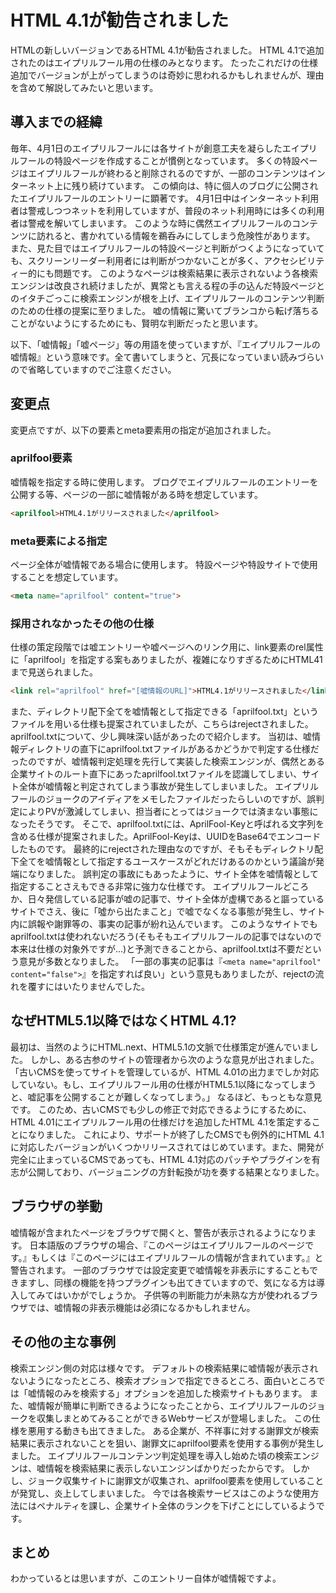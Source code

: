 # HTML 4.1が勧告されました

HTMLの新しいバージョンであるHTML 4.1が勧告されました。
HTML 4.1で追加されたのはエイプリルフール用の仕様のみとなります。
たったこれだけの仕様追加でバージョンが上がってしまうのは奇妙に思われるかもしれませんが、理由を含めて解説してみたいと思います。


## 導入までの経緯

毎年、4月1日のエイプリルフールには各サイトが創意工夫を凝らしたエイプリルフールの特設ページを作成することが慣例となっています。
多くの特設ページはエイプリルフールが終わると削除されるのですが、一部のコンテンツはインターネット上に残り続けています。
この傾向は、特に個人のブログに公開されたエイプリルフールのエントリーに顕著です。
4月1日中はインターネット利用者は警戒しつつネットを利用していますが、普段のネット利用時には多くの利用者は警戒を解いてしまいます。
このような時に偶然エイプリルフールのコンテンツに訪れると、書かれている情報を鵜呑みにしてしまう危険性があります。
また、見た目ではエイプリルフールの特設ページと判断がつくようになっていても、スクリーンリーダー利用者には判断がつかないことが多く、アクセシビリティー的にも問題です。
このようなページは検索結果に表示されないよう各検索エンジンは改良され続けましたが、異常とも言える程の手の込んだ特設ページとのイタチごっこに検索エンジンが根を上げ、エイプリルフールのコンテンツ判断のための仕様の提案に至りました。
嘘の情報に驚いてブランコから転げ落ちることがないようにするためにも、賢明な判断だったと思います。

以下、「嘘情報」「嘘ページ」等の用語を使っていますが、『エイプリルフールの嘘情報』という意味です。全て書いてしまうと、冗長になっていまい読みづらいので省略していますのでご注意ください。


## 変更点

変更点ですが、以下の要素とmeta要素用の指定が追加されました。

### aprilfool要素

嘘情報を指定する時に使用します。
ブログでエイプリルフールのエントリーを公開する等、ページの一部に嘘情報がある時を想定しています。

```html
<aprilfool>HTML4.1がリリースされました</aprilfool>
```

### meta要素による指定

ページ全体が嘘情報である場合に使用します。
特設ページや特設サイトで使用することを想定しています。

```html
<meta name="aprilfool" content="true">
```

### 採用されなかったその他の仕様

仕様の策定段階では嘘エントリーや嘘ページへのリンク用に、link要素のrel属性に「aprilfool」を指定する案もありましたが、複雑になりすぎるためにHTML41まで見送られました。

```html
<link rel="aprilfool" href="[嘘情報のURL]">HTML4.1がリリースされました</link>
```

また、ディレクトリ配下全てを嘘情報として指定できる「aprilfool.txt」というファイルを用いる仕様も提案されていましたが、こちらはrejectされました。
aprilfool.txtについて、少し興味深い話があったので紹介します。
当初は、嘘情報ディレクトリの直下にaprilfool.txtファイルがあるかどうかで判定する仕様だったのですが、嘘情報判定処理を先行して実装した検索エンジンが、偶然とある企業サイトのルート直下にあったaprilfool.txtファイルを認識してしまい、サイト全体が嘘情報と判定されてしまう事故が発生してしまいました。
エイプリルフールのジョークのアイディアをメモしたファイルだったらしいのですが、誤判定によりPVが激減してしまい、担当者にとってはジョークでは済まない事態になったそうです。
そこで、aprilfool.txtには、AprilFool-Keyと呼ばれる文字列を含める仕様が提案されました。AprilFool-Keyは、UUIDをBase64でエンコードしたものです。
最終的にrejectされた理由なのですが、そもそもディレクトリ配下全てを嘘情報として指定するユースケースがどれだけあるのかという議論が発端になりました。
誤判定の事故にもあったように、サイト全体を嘘情報として指定することさえもできる非常に強力な仕様です。
エイプリルフールどころか、日々発信している記事が嘘の記事で、サイト全体が虚構であると謳っているサイトでさえ、後に「噓から出たまこと」で嘘でなくなる事態が発生し、サイト内に誤報や謝罪等の、事実の記事が紛れ込んでいます。
このようなサイトでもaprilfool.txtは使われないだろう(そもそもエイプリルフールの記事ではないので本来は仕様の対象外ですが...)と予測できることから、aprilfool.txtは不要だという意見が多数となりました。
「一部の事実の記事は『`<meta name="aprilfool" content="false">`』を指定すれば良い」という意見もありましたが、rejectの流れを覆すにはいたりませんでした。


## なぜHTML5.1以降ではなくHTML 4.1?

最初は、当然のようにHTML.next、HTML5.1の文脈で仕様策定が進んでいました。
しかし、ある古参のサイトの管理者から次のような意見が出されました。
「古いCMSを使ってサイトを管理しているが、HTML 4.01の出力までしか対応していない。もし、エイプリルフール用の仕様がHTML5.1以降になってしまうと、嘘記事を公開することが難しくなってしまう。」
なるほど、もっともな意見です。
このため、古いCMSでも少しの修正で対応できるようにするために、HTML 4.01にエイプリルフール用の仕様だけを追加したHTML 4.1を策定することになりました。
これにより、サポートが終了したCMSでも例外的にHTML 4.1に対応したバージョンがいくつかリリースされてはじめています。また、開発が完全に止まっているCMSであっても、HTML 4.1対応のパッチやプラグインを有志が公開しており、バージョニングの方針転換が功を奏する結果となりました。


## ブラウザの挙動

嘘情報が含まれたページをブラウザで開くと、警告が表示されるようになります。
日本語版のブラウザの場合、『このページはエイプリルフールのページです。』もしくは『このページにはエイプリルフールの情報が含まれています。』と警告されます。
一部のブラウザでは設定変更で嘘情報を非表示にすることもできますし、同様の機能を持つプラグインも出てきていますので、気になる方は導入してみてはいかがでしょうか。
子供等の判断能力が未熟な方が使われるブラウザでは、嘘情報の非表示機能は必須になるかもしれません。


## その他の主な事例

検索エンジン側の対応は様々です。
デフォルトの検索結果に嘘情報が表示されないようになったところ、検索オプションで指定できるところ、面白いところでは「嘘情報のみを検索する」オプションを追加した検索サイトもあります。
また、嘘情報が簡単に判断できるようになったことから、エイプリルフールのジョークを収集しまとめてみることができるWebサービスが登場しました。
この仕様を悪用する動きも出てきました。
ある企業が、不祥事に対する謝罪文が検索結果に表示されないことを狙い、謝罪文にaprilfool要素を使用する事例が発生しました。
エイプリルフールコンテンツ判定処理を導入し始めた頃の検索エンジンは、嘘情報を検索結果に表示しないエンジンばかりだったからです。
しかし、ジョーク収集サイトに謝罪文が収集され、aprilfool要素を使用していることが発覚し、炎上してしまいました。
今では各検索サービスはこのような使用方法にはペナルティを課し、企業サイト全体のランクを下げことにしているようです。


## まとめ

わかっているとは思いますが、このエントリー自体が嘘情報ですよ。
